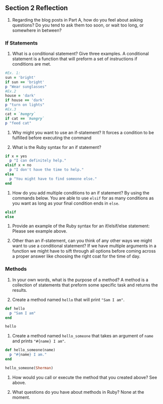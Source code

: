 ## Section 2 Reflection

1. Regarding the blog posts in Part A, how do you feel about asking questions? Do you tend to ask them too soon, or wait too long, or somewhere in between?

### If Statements

1. What is a conditional statement? Give three examples.
A conditional statement is a function that will preform a set of instructions if conditions are met.

```Ruby
#Ex. 1:
sun = 'bright'
if sun == 'bright'
p "Wear sunglasses"
#Ex.2
house = 'dark'
if house == 'dark'
p "turn on lights"
#Ex.3
cat = `hungry`
if cat == `hungry`
p "feed cat"
```

1. Why might you want to use an if-statement?
It forces a condition to be fulfilled before executing the command

1. What is the Ruby syntax for an if statement?
```Ruby
if x = yes
  p "I can definitely help."
elsif x = no
  p "I don't have the time to help."
else
  p "You might have to find someone else."  
end
```
1. How do you add multiple conditions to an if statement?
By using the commands below. You are able to use `elsif` for as many conditions as you want as long as your final condition ends in `else`.
 ```Ruby
elsif
else
```
1. Provide an example of the Ruby syntax for an if/elsif/else statement:
Please see example above.

1. Other than an if-statement, can you think of any other ways we might want to use a conditional statement?
If we have multiple arguments in a function we might have to sift through all options before coming across a proper answer like choosing the right coat for the time of day.
### Methods

1. In your own words, what is the purpose of a method?
A method is a collection of statements that preform some specific task and returns the results.

1. Create a method named `hello` that will print `"Sam I am"`.
```Ruby
def hello
  p "Sam I am"
end

hello
```
1. Create a method named `hello_someone` that takes an argument of `name` and prints `"#{name} I am"`.
```Ruby
def hello_someone(name)
  p "#{name} I am."
end

hello_someone(Sherman)
```

1. How would you call or execute the method that you created above?
See above.

1. What questions do you have about methods in Ruby?
None at the moment.
